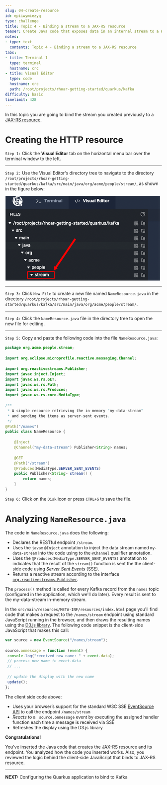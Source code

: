 ```yaml
---
slug: 04-create-resource
id: epiiwymiezyq
type: challenge
title: Topic 4 - Binding a stream to a JAX-RS resource
teaser: Create Java code that exposes data in an internal stream to a RESTful endpoint
notes:
- type: text
  contents: Topic 4 - Binding a stream to a JAX-RS resource
tabs:
- title: Terminal 1
  type: terminal
  hostname: crc
- title: Visual Editor
  type: code
  hostname: crc
  path: /root/projects/rhoar-getting-started/quarkus/kafka
difficulty: basic
timelimit: 428
---
```

In this topic you are going to bind the stream you created previously to a [JAX-RS resource](https://access.redhat.com/documentation/en-us/red_hat_jboss_enterprise_application_platform/7.1/html/developing_web_services_applications/developing_jax_rs_web_services).

# Creating the HTTP resource

`Step 1:` Click the **Visual Editor** tab on the horizontal menu bar over the terminal window to the left.

----

`Step 2:` Use the Visual Editor's directory tree to navigate to the directory `/root/projects/rhoar-getting-started/quarkus/kafka/src/main/java/org/acme/people/stream/`, as shown in the figure below:

![Go To Directory](../assets/go-to-stream.png)

----


`Step 3:` Click `New File` to create a new file named `NameResource.java` in the directory `/root/projects/rhoar-getting-started/quarkus/kafka/src/main/java/org/acme/people/stream/`.


----

`Step 4:` Click the `NameResource.java` file in the directory tree to open the new file for editing.

----

`Step 5:` Copy and paste the following code into the file `NameResource.java`:

```java
package org.acme.people.stream;

import org.eclipse.microprofile.reactive.messaging.Channel;

import org.reactivestreams.Publisher;
import javax.inject.Inject;
import javax.ws.rs.GET;
import javax.ws.rs.Path;
import javax.ws.rs.Produces;
import javax.ws.rs.core.MediaType;

/**
 * A simple resource retrieving the in-memory "my-data-stream"
 * and sending the items as server-sent events.
 */
@Path("/names")
public class NameResource {

    @Inject
    @Channel("my-data-stream") Publisher<String> names;

    @GET
    @Path("/stream")
    @Produces(MediaType.SERVER_SENT_EVENTS)
    public Publisher<String> stream() {
        return names;
    }
}
```

`Step 6:` Click on the `Disk` icon or press `CTRL+S` to save the file.

# Analyzing `NameResource.java`

The code in `NameResource.java` does the following:

  - Declares the RESTful endpoint `/stream`.
  - Uses the `javax` `@Inject` annotation to inject the data stream named `my-data-stream` into the code using to the `@Channel` qualifier annotation.
  - Uses the `@Produces(MediaType.SERVER_SENT_EVENTS)` annotation to indicates that the result of the `stream()` function is sent the the client-side code using [*Server Sent Events*](https://developer.mozilla.org/en-US/docs/Web/API/Server-sent_events/Using_server-sent_events) (SSE).
  - Returns a reactive stream according to the interface [`org.reactivestreams.Publisher`](https://www.reactive-streams.org/reactive-streams-1.0.3-javadoc/org/reactivestreams/Publisher.html).

The `process()` method is called for every Kafka record from the `names` topic (configured in the application, which we'll do later). Every result is sent to the my-data-stream in-memory stream.

In the `src/main/resources/META-INF/resources/index.html` page you'll find code that makes a request to the `/names/stream` endpoint using standard JavaScript running in the browser, and then draws the resulting names using the [D3.js library](https://d3js.org/). The following code snippet is the client-side JavaScript that makes this call:

 ```javascript
 var source = new EventSource("/names/stream");

 source.onmessage = function (event) {
  console.log("received new name: " + event.data);
  // process new name in event.data
  // ...

  // update the display with the new name
  update();
 };
 ```
  The client side code above:

  * Uses your browser’s support for the standard W3C SSE [EventSource API](https://developer.mozilla.org/en-US/docs/Web/API/EventSource) to call the endpoint `/names/stream`
  * *Reacts* to a ` source.onmessage` event by executing the assigned handler function each time a message is received via SSE
  * Refreshes the display using the D3.js library


**Congratulations!**

You've inserted the Java code that creates the JAX-RS resource and its endpoint. You analyzed how the code you inserted works. Also, you reviewed the logic behind the client-side JavaScript that binds to JAX-RS resource.

----

**NEXT:** Configuring the Quarkus application to bind to Kafka
